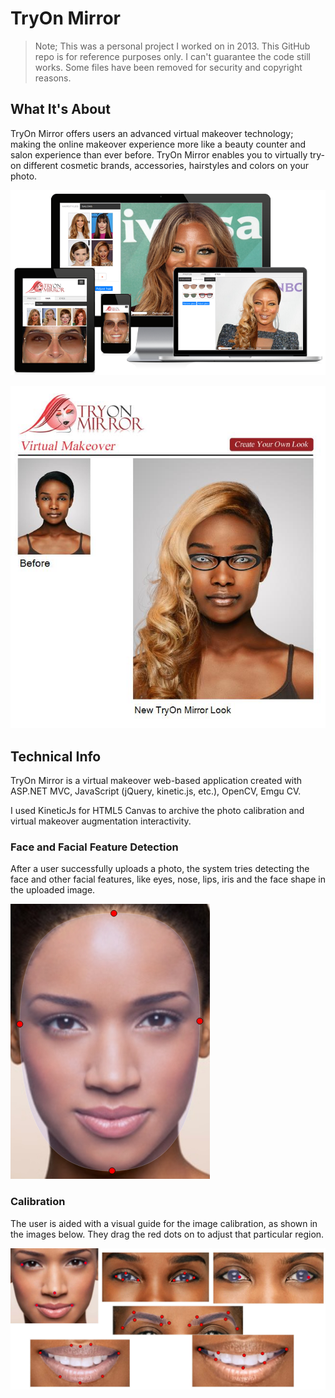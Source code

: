 # TryOn Mirror

> Note; This was a personal project I worked on in 2013. This GitHub repo is for reference purposes only. I can't guarantee the code still works. Some files have been removed for security and copyright reasons.

## What It's About

TryOn Mirror offers users an advanced virtual makeover technology; making the online makeover experience more like a beauty counter and salon experience than ever before. TryOn Mirror enables you to virtually try-on different cosmetic brands, accessories, hairstyles and colors on your photo.

!["Tryon Mirror screenshot"](/TryOnMirror.UI.Web/assets/images/screenshots.png?raw=true)

!["Tryon Mirror screenshot"](/TryOnMirror.UI.Web/assets/images/makeover_6a7ea41c_3dfe_4727_a946_e33a181390d5.jpg?raw=true)

## Technical Info

TryOn Mirror is a virtual makeover web-based application created with ASP.NET MVC, JavaScript (jQuery, kinetic.js, etc.), OpenCV, Emgu CV.

I used KineticJs for HTML5 Canvas to archive the photo calibration and virtual makeover augmentation interactivity.

### Face and Facial Feature Detection

After a user successfully uploads a photo, the system tries detecting the face and other facial features, like eyes, nose, lips, iris and the face shape in the uploaded image.

!["Detected face region ready for user calibration if needed"](/TryOnMirror.UI.Web/assets/images/trace-tip-face.jpg?raw=true)

### Calibration

<!--After the face and features detection process, the user is taken to a page where they will calibrate the detected regions. If the system was unable to detect the face, the system makes a calculated guess on the face and facial feature positions. -->

The user is aided with a visual guide for the image calibration, as shown in the images below. They drag the red dots on to adjust that particular region.

!["Facial feature detected regions"](/TryOnMirror.UI.Web/assets/images/tryon-mirror-facial-features.jpg?raw=true)
